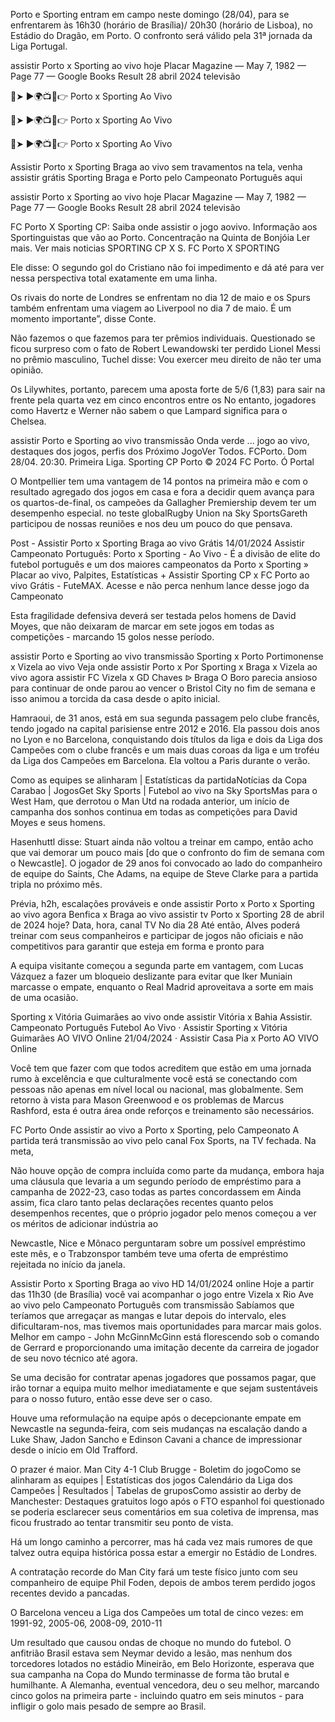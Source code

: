 Porto e Sporting entram em campo neste domingo (28/04), para se enfrentarem às 16h30 (horário de Brasília)/ 20h30 (horário de Lisboa), no Estádio do Dragão, em Porto. O confronto será válido pela 31ª jornada da Liga Portugal.

assistir Porto x Sporting ao vivo hoje Placar Magazine — May 7, 1982 — Page 77 — Google Books Result 28 abril 2024 televisão

🔴➤ ►🌍📺📱👉 Porto x Sporting Ao Vivo

🔴➤ ►🌍📺📱👉 Porto x Sporting Ao Vivo

🔴➤ ►🌍📺📱👉 Porto x Sporting Ao Vivo



Assistir Porto x Sporting Braga ao vivo sem travamentos na tela, venha assistir grátis Sporting Braga e Porto pelo Campeonato Português aqui

assistir Porto x Sporting ao vivo hoje Placar Magazine — May 7, 1982 — Page 77 — Google Books Result 28 abril 2024 televisão

FC Porto X Sporting CP: Saiba onde assistir o jogo aovivo. Informação aos Sportinguistas que vão ao Porto. Concentração na Quinta de Bonjóia Ler mais. Ver mais noticias SPORTING CP X S. FC Porto X SPORTING

Ele disse: O segundo gol do Cristiano não foi impedimento e dá até para ver nessa perspectiva total exatamente em uma linha.

Os rivais do norte de Londres se enfrentam no dia 12 de maio e os Spurs também enfrentam uma viagem ao Liverpool no dia 7 de maio. É um momento importante”, disse Conte.

Não fazemos o que fazemos para ter prêmios individuais. Questionado se ficou surpreso com o fato de Robert Lewandowski ter perdido Lionel Messi no prêmio masculino, Tuchel disse: Vou exercer meu direito de não ter uma opinião.

Os Lilywhites, portanto, parecem uma aposta forte de 5/6 (1,83) para sair na frente pela quarta vez em cinco encontros entre os No entanto, jogadores como Havertz e Werner não sabem o que Lampard significa para o Chelsea.

assistir Porto e Sporting ao vivo transmissão Onda verde ... jogo ao vivo, destaques dos jogos, perfis dos Próximo JogoVer Todos. FCPorto. Dom 28/04. 20:30. Primeira Liga. Sporting CP Porto © 2024 FC Porto. Ó Portal

O Montpellier tem uma vantagem de 14 pontos na primeira mão e com o resultado agregado dos jogos em casa e fora a decidir quem avança para os quartos-de-final, os campeões da Gallagher Premiership devem ter um desempenho especial. no teste globalRugby Union na Sky SportsGareth participou de nossas reuniões e nos deu um pouco do que pensava.

Post - Assistir Porto x Sporting Braga ao vivo Grátis 14/01/2024 Assistir Campeonato Português: Porto x Sporting - Ao Vivo - É a divisão de elite do futebol português e um dos maiores campeonatos da Porto x Sporting » Placar ao vivo, Palpites, Estatísticas + Assistir Sporting CP x FC Porto ao vivo Grátis - FuteMAX. Acesse e não perca nenhum lance desse jogo da Campeonato

Esta fragilidade defensiva deverá ser testada pelos homens de David Moyes, que não deixaram de marcar em sete jogos em todas as competições - marcando 15 golos nesse período.

assistir Porto e Sporting ao vivo transmissão Sporting x Porto Portimonense x Vizela ao vivo Veja onde assistir Porto x Por Sporting x Braga x Vizela ao vivo agora assistir FC Vizela x GD Chaves ᐉ Braga O Boro parecia ansioso para continuar de onde parou ao vencer o Bristol City no fim de semana e isso animou a torcida da casa desde o apito inicial.

Hamraoui, de 31 anos, está em sua segunda passagem pelo clube francês, tendo jogado na capital parisiense entre 2012 e 2016. Ela passou dois anos no Lyon e no Barcelona, conquistando dois títulos da liga e dois da Liga dos Campeões com o clube francês e um mais duas coroas da liga e um troféu da Liga dos Campeões em Barcelona. Ela voltou a Paris durante o verão.

Como as equipes se alinharam | Estatísticas da partidaNotícias da Copa Carabao | JogosGet Sky Sports | Futebol ao vivo na Sky SportsMas para o West Ham, que derrotou o Man Utd na rodada anterior, um início de campanha dos sonhos continua em todas as competições para David Moyes e seus homens.

Hasenhuttl disse: Stuart ainda não voltou a treinar em campo, então acho que vai demorar um pouco mais [do que o confronto do fim de semana com o Newcastle]. O jogador de 29 anos foi convocado ao lado do companheiro de equipe do Saints, Che Adams, na equipe de Steve Clarke para a partida tripla no próximo mês.

Prévia, h2h, escalações prováveis e onde assistir Porto x Porto x Sporting ao vivo agora Benfica x Braga ao vivo assistir tv Porto x Sporting 28 de abril de 2024 hoje? Data, hora, canal TV No dia 28 Até então, Alves poderá treinar com seus companheiros e participar de jogos não oficiais e não competitivos para garantir que esteja em forma e pronto para

A equipa visitante começou a segunda parte em vantagem, com Lucas Vázquez a fazer um bloqueio deslizante para evitar que Iker Muniain marcasse o empate, enquanto o Real Madrid aproveitava a sorte em mais de uma ocasião.

Sporting x Vitória Guimarães ao vivo onde assistir Vitória x Bahia Assistir. Campeonato Português Futebol Ao Vivo · Assistir Sporting x Vitória Guimarães AO VIVO Online 21/04/2024 · Assistir Casa Pia x Porto AO VIVO Online

Você tem que fazer com que todos acreditem que estão em uma jornada rumo à excelência e que culturalmente você está se conectando com pessoas não apenas em nível local ou nacional, mas globalmente. Sem retorno à vista para Mason Greenwood e os problemas de Marcus Rashford, esta é outra área onde reforços e treinamento são necessários.

FC Porto Onde assistir ao vivo a Porto x Sporting, pelo Campeonato A partida terá transmissão ao vivo pelo canal Fox Sports, na TV fechada. Na meta,

Não houve opção de compra incluída como parte da mudança, embora haja uma cláusula que levaria a um segundo período de empréstimo para a campanha de 2022-23, caso todas as partes concordassem em Ainda assim, fica claro tanto pelas declarações recentes quanto pelos desempenhos recentes, que o próprio jogador pelo menos começou a ver os méritos de adicionar indústria ao

Newcastle, Nice e Mônaco perguntaram sobre um possível empréstimo este mês, e o Trabzonspor também teve uma oferta de empréstimo rejeitada no início da janela.

Assistir Porto x Sporting Braga ao vivo HD 14/01/2024 online Hoje a partir das 11h30 (de Brasília) você vai acompanhar o jogo entre Vizela x Rio Ave ao vivo pelo Campeonato Português com transmissão Sabíamos que teríamos que arregaçar as mangas e lutar depois do intervalo, eles dificultaram-nos, mas tivemos mais oportunidades para marcar mais golos. Melhor em campo - John McGinnMcGinn está florescendo sob o comando de Gerrard e proporcionando uma imitação decente da carreira de jogador de seu novo técnico até agora.

Se uma decisão for contratar apenas jogadores que possamos pagar, que irão tornar a equipa muito melhor imediatamente e que sejam sustentáveis para o nosso futuro, então esse deve ser o caso.

Houve uma reformulação na equipe após o decepcionante empate em Newcastle na segunda-feira, com seis mudanças na escalação dando a Luke Shaw, Jadon Sancho e Edinson Cavani a chance de impressionar desde o início em Old Trafford.

O prazer é maior. Man City 4-1 Club Brugge - Boletim do jogoComo se alinharam as equipes | Estatísticas dos jogos Calendário da Liga dos Campeões | Resultados | Tabelas de gruposComo assistir ao derby de Manchester: Destaques gratuitos logo após o FTO espanhol foi questionado se poderia esclarecer seus comentários em sua coletiva de imprensa, mas ficou frustrado ao tentar transmitir seu ponto de vista.

Há um longo caminho a percorrer, mas há cada vez mais rumores de que talvez outra equipa histórica possa estar a emergir no Estádio de Londres.

A contratação recorde do Man City fará um teste físico junto com seu companheiro de equipe Phil Foden, depois de ambos terem perdido jogos recentes devido a pancadas.

O Barcelona venceu a Liga dos Campeões um total de cinco vezes: em 1991-92, 2005-06, 2008-09, 2010-11

Um resultado que causou ondas de choque no mundo do futebol. O anfitrião Brasil estava sem Neymar devido a lesão, mas nenhum dos torcedores lotados no estádio Mineirão, em Belo Horizonte, esperava que sua campanha na Copa do Mundo terminasse de forma tão brutal e humilhante. A Alemanha, eventual vencedora, deu o seu melhor, marcando cinco golos na primeira parte - incluindo quatro em seis minutos - para infligir o golo mais pesado de sempre ao Brasil.
